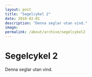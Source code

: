 ```yaml
---
layout: post
title: "Segelcykel 2"
date: 2018-02-01
description: "Denna seglar utan vind."
image: 
permalink: /about/archive/segelcykel2
---
```


# Segelcykel 2

Denna seglar utan vind.
